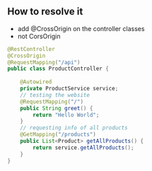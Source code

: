 ## How to resolve it
- add @CrossOrigin on the controller classes
-  not CorsOrigin

```java
@RestController  
@CrossOrigin
@RequestMapping("/api")  
public class ProductController {  
  
    @Autowired  
    private ProductService service;  
	// testing the website
    @RequestMapping("/")  
    public String greet() {  
        return "Hello World";  
    }  
	// requesting info of all products
    @GetMapping("/products")  
    public List<Product> getAllProducts() {  
        return service.getAllProducts();  
    }  
}
```

